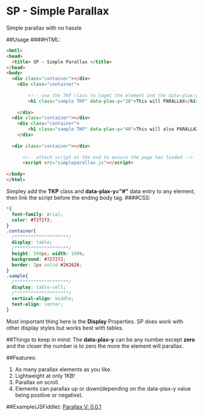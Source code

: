 # SP - Simple Parallax
Simple parallax with no hassle

##Usage
####HTML:
```html
<hmtl> 
<head>
  <title> SP - Simple Parallax </title>
</head>
<body>
  <div class="container"></div>
    <div class="container">
    
        <!-- use the TKP class to taget the element and the data-plax-y to define the amount of parallax -->
        <h1 class="sample TKP" data-plax-y="20">This will PARALLAX</h1>
        
    </div>
  <div class="container"></div>
    <div class="container">
        <h1 class="sample TKP" data-plax-y="40">This will also PARALLAX less</h1>
    </div>
    
  <div class="container"></div>
  
      <!-- attach script at the end to ensure the page has loaded -->
      <script src="simpleparallax.js"></script>
        
</body>
</html>
```
Simpley add the **TKP** class and **data-plax-y="#"** data entry to any element, then link the script before the ending body tag.
####CSS:

```css
*{
  font-family: Arial;
  color: #f2f2f2;
}
.container{
  /********************/
  display: table;
  /********************/
  height: 500px; width: 100%;
  background: #727272;
  border: 2px solid #262626;
}
.sample{
  /********************/
  display: table-cell;
  /********************/
  vertical-align: middle;
  text-align: center;
}
```

Most important thing here is the **Display** Properties. SP does work with other display styles but works best with tables.

##Things to keep in mind:
The **data-plax-y** can be any number except **zero** and the closer the number is to zero the more the element will parallax.

##Features:
1. As many parallax elements as you like.
2. Lightweight at only 1KB!
3. Parallax on scroll.
4. Elements can parallax up or down(depending on the data-plax-y value being positive or negative).

##Example(JSFiddle):
[Parallax V: 0.0.1](https://jsfiddle.net/Kree/v10yn98c/)
